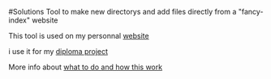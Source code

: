 #Solutions
Tool to make new directorys and add files directly from a "fancy-index" website 

This tool is used on my personnal [website](http://ben-riollet.com)

i use it for my [diploma project](http://ben-riollet.com/<o>-O2O15-Solutions/)

More info about [what to do and how this work](http://ben-riollet.com/<o>-O2O15-Solutions/to-do.pdf)

